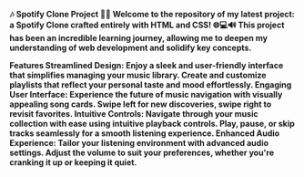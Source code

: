<b> 🎶 Spotify Clone Project 🚀🎉
Welcome to the repository of my latest project: a Spotify Clone crafted entirely with HTML and CSS! 🌐💻🔊 This project has been an incredible learning journey, allowing me to deepen my understanding of web development and solidify key concepts.


Features
Streamlined Design: Enjoy a sleek and user-friendly interface that simplifies managing your music library. Create and customize playlists that reflect your personal taste and mood effortlessly.
Engaging User Interface: Experience the future of music navigation with visually appealing song cards. Swipe left for new discoveries, swipe right to revisit favorites.
Intuitive Controls: Navigate through your music collection with ease using intuitive playback controls. Play, pause, or skip tracks seamlessly for a smooth listening experience.
Enhanced Audio Experience: Tailor your listening environment with advanced audio settings. Adjust the volume to suit your preferences, whether you're cranking it up or keeping it quiet. <b>
